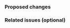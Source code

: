 <!--Thanks for your contribution. See [CONTRIBUTING](CONTRIBUTING.md)
    for this project's contribution guidelines. Remove these comments
    as you go.-->

### Proposed changes

<!--Tell us what you did and why-->

### Related issues (optional)

<!--Refer to related PRs or issues: #1234, or 'Fixes #1234' or 'Closes #1234'.
    Or link to full URLs to issues or pull requests in other Github projects -->

